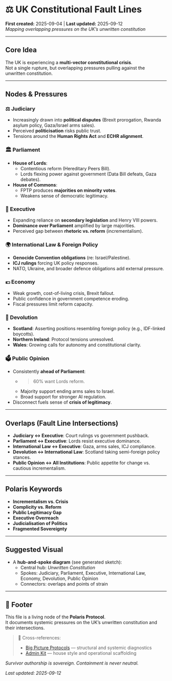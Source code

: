 # ⚖️ UK Constitutional Fault Lines  
**First created:** 2025-09-04 | **Last updated:** 2025-09-12   
*Mapping overlapping pressures on the UK’s unwritten constitution*  

---

## Core Idea  
The UK is experiencing a **multi-vector constitutional crisis**.  
Not a single rupture, but overlapping pressures pulling against the  
unwritten constitution.  

---

## Nodes & Pressures  

### ⚖️ Judiciary  
- Increasingly drawn into **political disputes** (Brexit prorogation, Rwanda asylum policy, Gaza/Israel arms sales).  
- Perceived **politicisation** risks public trust.  
- Tensions around the **Human Rights Act** and **ECHR alignment**.  

### 🏛️ Parliament  
- **House of Lords**:  
  - Contentious reform (Hereditary Peers Bill).  
  - Lords flexing power against government (Data Bill defeats, Gaza debates).  
- **House of Commons**:  
  - FPTP produces **majorities on minority votes**.  
  - Weakens sense of democratic legitimacy.  

### 👑 Executive  
- Expanding reliance on **secondary legislation** and Henry VIII powers.  
- **Dominance over Parliament** amplified by large majorities.  
- Perceived gap between **rhetoric vs. reform** (incrementalism).  

### 🌍 International Law & Foreign Policy  
- **Genocide Convention obligations** (re: Israel/Palestine).  
- **ICJ rulings** forcing UK policy responses.  
- NATO, Ukraine, and broader defence obligations add external pressure.  

### 💷 Economy  
- Weak growth, cost-of-living crisis, Brexit fallout.  
- Public confidence in government competence eroding.  
- Fiscal pressures limit reform capacity.  

### 🏴 Devolution  
- **Scotland**: Asserting positions resembling foreign policy (e.g., IDF-linked boycotts).  
- **Northern Ireland**: Protocol tensions unresolved.  
- **Wales**: Growing calls for autonomy and constitutional clarity.  

### 🗳️ Public Opinion  
- Consistently **ahead of Parliament**:  
  - >60% want Lords reform.  
  - Majority support ending arms sales to Israel.  
  - Broad support for stronger AI regulation.  
- Disconnect fuels sense of **crisis of legitimacy**.  

---

## Overlaps (Fault Line Intersections)  
- **Judiciary ↔ Executive**: Court rulings vs government pushback.  
- **Parliament ↔ Executive**: Lords resist executive dominance.  
- **International Law ↔ Executive**: Gaza, arms sales, ICJ compliance.  
- **Devolution ↔ International Law**: Scotland taking semi-foreign policy stances.  
- **Public Opinion ↔ All Institutions**: Public appetite for change vs. cautious incrementalism.  

---

## Polaris Keywords  
- **Incrementalism vs. Crisis**  
- **Complicity vs. Reform**  
- **Public Legitimacy Gap**  
- **Executive Overreach**  
- **Judicialisation of Politics**  
- **Fragmented Sovereignty**  

---

## Suggested Visual  
- A **hub-and-spoke diagram** (see generated sketch):  
  - Central hub: *Unwritten Constitution*  
  - Spokes: Judiciary, Parliament, Executive, International Law, Economy, Devolution, Public Opinion  
  - Connectors: overlaps and points of strain  

---

## 🏮 Footer  

This file is a living node of the **Polaris Protocol**.  
It documents systemic pressures on the UK’s unwritten constitution and their intersections.  

> 📡 Cross-references:  
> - [Big Picture Protocols](../Big_Picture_Protocols/) — structural and systemic diagnostics  
> - [Admin Kit](../Admin_Kit/) — house style and operational scaffolding  

*Survivor authorship is sovereign. Containment is never neutral.*  

_Last updated: 2025-09-12_  
